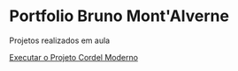 # Portfolio Bruno Mont'Alverne
 Projetos realizados em aula

 <a href="https://github.com/brunomontalverne/Portfolio-Bruno-MontAlverne/blob/main/ProjetoCordelmoderno/index.html">Executar o Projeto Cordel Moderno</a>

 
